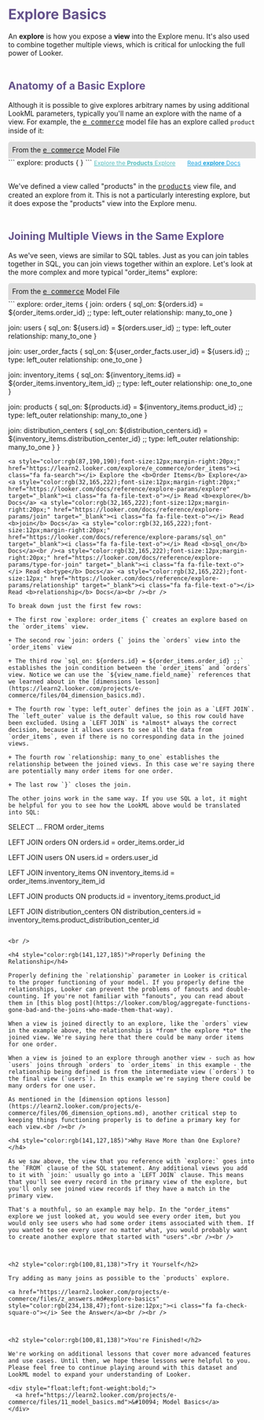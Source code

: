 <h1 style="color:rgb(100,81,138)">Explore Basics</h1>

An **explore** is how you expose a **view** into the Explore menu. It's also used to combine together multiple views, which is critical for unlocking the full power of Looker.<br /><br />



<h2 style="color:rgb(100,81,138)">Anatomy of a Basic Explore</h2>

Although it is possible to give explores arbitrary names by using additional LookML parameters, typically you'll name an explore with the name of a view. For example, the <a href="https://learn2.looker.com/projects/e-commerce/files/e_commerce.model.lkml" style="font-family:Monaco,Menlo,Consolas,Courier New,monospace;">e_commerce</a> model file has an explore called `product` inside of it:

<div style="border-radius:5px 5px 0 0;padding:8px;background-color:rgb(221,221,221);">
 From the <a href="https://learn2.looker.com/projects/e-commerce/files/e_commerce.model.lkml" style="font-family:Monaco,Menlo,Consolas,Courier New,monospace;">e_commerce</a> Model File</a>
</div>
```
explore: products { }
```
<a style="color:rgb(87,190,190);font-size:12px;margin-right:20px;" href="https://learn2.looker.com/explore/e_commerce/products"><i class="fa fa-search"></i> Explore the <b>Products</b> Explore</a> <a style="color:rgb(32,165,222);font-size:12px;" href="https://looker.com/docs/reference/explore-params/explore" target="_blank"><i class="fa fa-file-text-o"></i> Read <b>explore</b> Docs</a><br /><br />

We've defined a view called "products" in the <a href="https://learn2.looker.com/projects/e-commerce/files/products.view.lkml" style="font-family:Monaco,Menlo,Consolas,Courier New,monospace;">products</a> view file, and created an explore from it. This is not a particularly interesting explore, but it does expose the "products" view into the Explore menu.<br /><br />



<h2 style="color:rgb(100,81,138)">Joining Multiple Views in the Same Explore</h2>

As we've seen, views are similar to SQL tables. Just as you can join tables together in SQL, you can join views together within an explore. Let's look at the more complex and more typical "order_items" explore:

<div style="border-radius:5px 5px 0 0;padding:8px;background-color:rgb(221,221,221);">
 From the <a href="https://learn2.looker.com/projects/e-commerce/files/e_commerce.model.lkml" style="font-family:Monaco,Menlo,Consolas,Courier New,monospace;">e_commerce</a> Model File</a>
</div>
```
explore: order_items {
  join: orders {
    sql_on: ${orders.id} = ${order_items.order_id} ;;
    type: left_outer
    relationship: many_to_one
  }

  join: users {
    sql_on: ${users.id} = ${orders.user_id} ;;
    type: left_outer
    relationship: many_to_one
  }

  join: user_order_facts {
    sql_on: ${user_order_facts.user_id} = ${users.id} ;;
    type: left_outer
    relationship: one_to_one
  }

  join: inventory_items {
    sql_on: ${inventory_items.id} = ${order_items.inventory_item_id} ;;
    type: left_outer
    relationship: one_to_one
  }

  join: products {
    sql_on: ${products.id} = ${inventory_items.product_id} ;;
    type: left_outer
    relationship: many_to_one
  }

  join:  distribution_centers {
    sql_on: ${distribution_centers.id} = ${inventory_items.distribution_center_id} ;;
    type: left_outer
    relationship: many_to_one
  }
}
```
<a style="color:rgb(87,190,190);font-size:12px;margin-right:20px;" href="https://learn2.looker.com/explore/e_commerce/order_items"><i class="fa fa-search"></i> Explore the <b>Order Items</b> Explore</a> <a style="color:rgb(32,165,222);font-size:12px;margin-right:20px;" href="https://looker.com/docs/reference/explore-params/explore" target="_blank"><i class="fa fa-file-text-o"></i> Read <b>explore</b> Docs</a> <a style="color:rgb(32,165,222);font-size:12px;margin-right:20px;" href="https://looker.com/docs/reference/explore-params/join" target="_blank"><i class="fa fa-file-text-o"></i> Read <b>join</b> Docs</a> <a style="color:rgb(32,165,222);font-size:12px;margin-right:20px;" href="https://looker.com/docs/reference/explore-params/sql_on" target="_blank"><i class="fa fa-file-text-o"></i> Read <b>sql_on</b> Docs</a><br /><a style="color:rgb(32,165,222);font-size:12px;margin-right:20px;" href="https://looker.com/docs/reference/explore-params/type-for-join" target="_blank"><i class="fa fa-file-text-o"></i> Read <b>type</b> Docs</a> <a style="color:rgb(32,165,222);font-size:12px;" href="https://looker.com/docs/reference/explore-params/relationship" target="_blank"><i class="fa fa-file-text-o"></i> Read <b>relationship</b> Docs</a><br /><br />

To break down just the first few rows:

+ The first row `explore: order_items {` creates an explore based on the `order_items` view.

+ The second row `join: orders {` joins the `orders` view into the `order_items` view

+ The third row `sql_on: ${orders.id} = ${order_items.order_id} ;;` establishes the join condition between the `order_items` and `orders` view. Notice we can use the `${view_name.field_name}` references that we learned about in the [dimensions lesson](https://learn2.looker.com/projects/e-commerce/files/04_dimension_basics.md).

+ The fourth row `type: left_outer` defines the join as a `LEFT JOIN`. The `left_outer` value is the default value, so this row could have been excluded. Using a `LEFT JOIN` is *almost* always the correct decision, because it allows users to see all the data from `order_items`, even if there is no corresponding data in the joined views.

+ The fourth row `relationship: many_to_one` establishes the relationship between the joined views. In this case we're saying there are potentially many order items for one order.

+ The last row `}` closes the join.

The other joins work in the same way. If you use SQL a lot, it might be helpful for you to see how the LookML above would be translated into SQL:

```
SELECT ...
FROM order_items

LEFT JOIN orders
ON orders.id = order_items.order_id

LEFT JOIN users
ON users.id = orders.user_id

LEFT JOIN inventory_items
ON inventory_items.id = order_items.inventory_item_id

LEFT JOIN products
ON products.id = inventory_items.product_id

LEFT JOIN distribution_centers
ON distribution_centers.id = inventory_items.product_distribution_center_id
```

<br />

<h4 style="color:rgb(141,127,185)">Properly Defining the Relationship</h4>

Properly defining the `relationship` parameter in Looker is critical to the proper functioning of your model. If you properly define the relationships, Looker can prevent the problems of fanouts and double-counting. If you're not familiar with "fanouts", you can read about them in [this blog post](https://looker.com/blog/aggregate-functions-gone-bad-and-the-joins-who-made-them-that-way).

When a view is joined directly to an explore, like the `orders` view in the example above, the relationship is *from* the explore *to* the joined view. We're saying here that there could be many order items for one order.

When a view is joined to an explore through another view - such as how `users` joins through `orders` to `order_items` in this example - the relationship being defined is from the intermediate view (`orders`) to the final view (`users`). In this example we're saying there could be many orders for one user.

As mentioned in the [dimension options lesson](https://learn2.looker.com/projects/e-commerce/files/06_dimension_options.md), another critical step to keeping things functioning properly is to define a primary key for each view.<br /><br />

<h4 style="color:rgb(141,127,185)">Why Have More than One Explore?</h4>

As we saw above, the view that you reference with `explore:` goes into the `FROM` clause of the SQL statement. Any additional views you add to it with `join:` usually go into a `LEFT JOIN` clause. This means that you'll see every record in the primary view of the explore, but you'll only see joined view records if they have a match in the primary view.

That's a mouthful, so an example may help. In the "order_items" explore we just looked at, you would see every order item, but you would only see users who had some order items associated with them. If you wanted to see every user no matter what, you would probably want to create another explore that started with "users".<br /><br />



<h2 style="color:rgb(100,81,138)">Try it Yourself</h2>

Try adding as many joins as possible to the `products` explore.

<a href="https://learn2.looker.com/projects/e-commerce/files/z_answers.md#explore-basics" style="color:rgb(234,138,47);font-size:12px;"><i class="fa fa-check-square-o"></i> See the Answer</a><br /><br />



<h2 style="color:rgb(100,81,138)">You're Finished!</h2>

We're working on additional lessons that cover more advanced features and use cases. Until then, we hope these lessons were helpful to you. Please feel free to continue playing around with this dataset and LookML model to expand your understanding of Looker.

<div style="float:left;font-weight:bold;">
  <a href="https://learn2.looker.com/projects/e-commerce/files/11_model_basics.md">&#10094; Model Basics</a>
</div>
